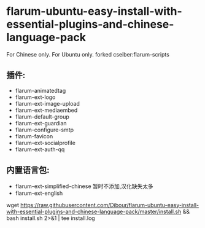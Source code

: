 # flarum-ubuntu-easy-install-with-essential-plugins-and-chinese-language-pack

For Chinese only.
For Ubuntu only.
forked cseiber:flarum-scripts

## 插件:
* flarum-animatedtag
* flarum-ext-logo
* flarum-ext-image-upload
* flarum-ext-mediaembed
* flarum-default-group
* flarum-ext-guardian
* flarum-configure-smtp
* flarum-favicon
* flarum-ext-socialprofile
* flarum-ext-auth-qq

## 内置语言包:
* flarum-ext-simplified-chinese 暂时不添加,汉化缺失太多
* flarum-ext-english

wget https://raw.githubusercontent.com/Dibour/flarum-ubuntu-easy-install-with-essential-plugins-and-chinese-language-pack/master/install.sh && bash install.sh 2>&1 | tee install.log
